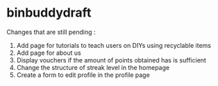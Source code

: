 ﻿# binbuddydraft
Changes that are still pending : 
  1. Add page for tutorials to teach users on DIYs using recyclable items
  2. Add page for about us
  3. Display vouchers if the amount of points obtained has is sufficient
  4. Change the structure of streak level in the homepage
  5. Create a form to edit profile in the profile page
